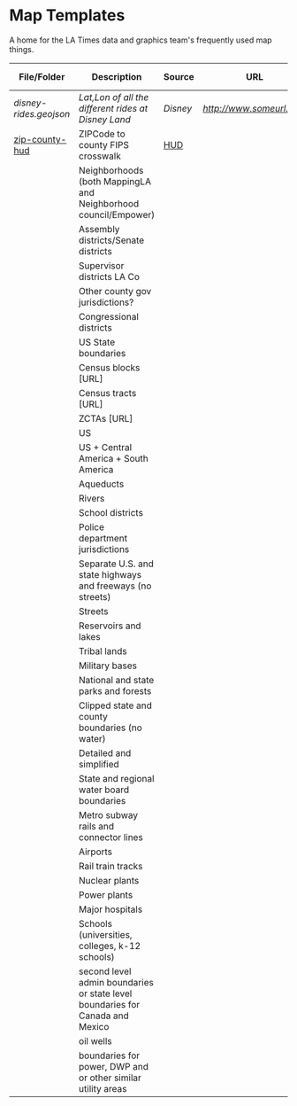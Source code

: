 # Map Templates
A home for the LA Times data and graphics team's frequently used map things.

|File/Folder|Description|Source|URL|Last Updated|By whom?|
|---|---|---|---|---|---| 
|*disney-rides.geojson*|*Lat,Lon of all the different rides at Disney Land*|*Disney*|*http://www.someurl.com*|*01/01/1900*|*@golfecholima*|   |
|[zip-county-hud](https://github.com/datadesk/templates-maps/blob/main/zip-county-hud.csv)   |ZIPCode to county FIPS crosswalk|[HUD](https://www.huduser.gov/portal/datasets/usps_crosswalk.html)  |   | 07/17/23  | Iris Lee  |
|   |Neighborhoods (both MappingLA and Neighborhood council/Empower)|   |   |   |   |
|   |Assembly districts/Senate districts|   |   |   |   |
|   |Supervisor districts LA Co|    |   |   |   |
|   |Other county gov jurisdictions?|   |   |   |   |
|   |Congressional districts|   |   |   |   |
|   |US State boundaries|   |   |   |   |
|   |Census blocks [URL]|   |   |   |   |
|   |Census tracts [URL]|   |   |   |   |
|   |ZCTAs [URL]|   |   |   |   |
|   |US|    |   |   |   |
|   |US + Central America + South America|  |   |   |   |
|   |Aqueducts| |   |   |   |
|   |Rivers|    |   |   |   |
|   |School districts|  |   |   |   |
|   |Police department jurisdictions|   |   |   |   |
|   |Separate U.S. and state highways and freeways (no streets)|    |   |   |   |
|   |Streets|   |   |   |   |
|   |Reservoirs and lakes|  |   |   |   |
|   |Tribal lands|  |   |   |   |
|   |Military bases|    |   |   |   |
|   |National and state parks and forests|  |   |   |   |
|   |Clipped state and county boundaries (no water)|    |   |   |   |
|   |Detailed and simplified|   |   |   |   |
|   |State and regional water board boundaries| |   |   |   |
|   |Metro subway rails and connector lines|    |   |   |   |
|   |Airports|  |   |   |   |
|   |Rail train tracks| |   |   |   |
|   |Nuclear plants|    |   |   |   |
|   |Power plants|  |   |   |   |
|   |Major hospitals|   |   |   |   |
|   |Schools (universities, colleges, k-12 schools)|    |   |   |   |
|   |second level admin boundaries or state level boundaries for Canada and Mexico| |   |   |   |
|   |oil wells| |   |   |   |
|   |boundaries for power, DWP and or other similar utility areas|  |   |   |   |
